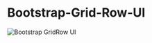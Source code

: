 # Bootstrap-Grid-Row-UI


![Bootstrap GridRow UI](https://user-images.githubusercontent.com/85745635/145678044-94c9083e-208b-40f2-b4ba-ab9d504d265a.png)


